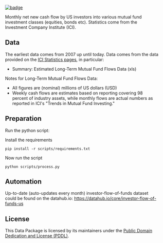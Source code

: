 <a className="gh-badge" href="https://datahub.io/core/investor-flow-of-funds-us"><img src="https://badgen.net/badge/icon/View%20on%20datahub.io/orange?icon=https://datahub.io/datahub-cube-badge-icon.svg&label&scale=1.25" alt="badge" /></a>

Monthly net new cash flow by US investors into various mutual fund investment
classes (equities, bonds etc). Statistics come from the Investment Company
Institute (ICI).

## Data

The earliest data comes from 2007 up until today.
Data comes from the data provided on the [ICI Statistics pages][ici], in
particular:

* Summary: Estimated Long-Term Mutual Fund Flows Data (xls)

[ici]: http://www.ici.org/research/stats

Notes for Long-Term Mutual Fund Flows Data:

* All figures are (nominal) millions of US dollars (USD)
* Weekly cash flows are estimates based on reporting covering 98 percent of
  industry assets, while monthly flows are actual numbers as reported in ICI's
  "Trends in Mutual Fund Investing."

## Preparation

Run the python script:

Install the requirements   
```  
pip install -r scripts/requirements.txt
```
Now run the script    
```
python scripts/process.py
```    

## Automation

Up-to-date (auto-updates every month) investor-flow-of-funds dataset could be found on the datahub.io: https://datahub.io/core/investor-flow-of-funds-us

## License

This Data Package is licensed by its maintainers under the [Public Domain Dedication and License (PDDL)](http://opendatacommons.org/licenses/pddl/1.0/).